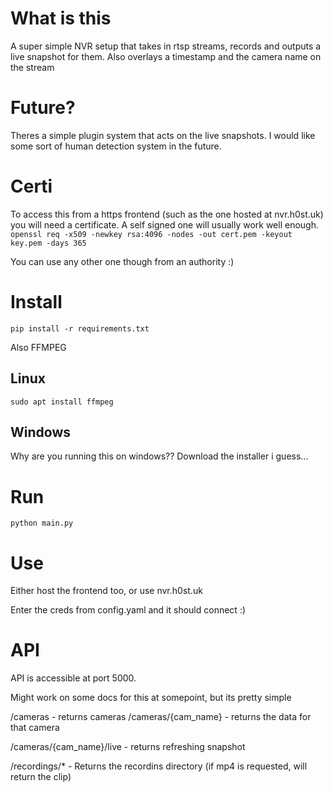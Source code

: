 # What is this

A super simple NVR setup that takes in rtsp streams, records and outputs a live snapshot for them.
Also overlays a timestamp and the camera name on the stream

# Future?

Theres a simple plugin system that acts on the live snapshots. I would like some sort of human detection system in the future.

# Certi

To access this from a https frontend (such as the one hosted at nvr.h0st.uk) you will need a certificate.
A self signed one will usually work well enough.
```openssl req -x509 -newkey rsa:4096 -nodes -out cert.pem -keyout key.pem -days 365```

You can use any other one though from an authority :)

# Install
```pip install -r requirements.txt```

Also FFMPEG

## Linux
```sudo apt install ffmpeg```

## Windows

Why are you running this on windows?? Download the installer i guess...

# Run

```python main.py```

# Use

Either host the frontend too, or use nvr.h0st.uk

Enter the creds from config.yaml and it should connect :)

# API

API is accessible at port 5000.

Might work on some docs for this at somepoint, but its pretty simple

/cameras - returns cameras
/cameras/{cam_name} - returns the data for that camera

/cameras/{cam_name}/live - returns refreshing snapshot

/recordings/* - Returns the recordins directory (if mp4 is requested, will return the clip)